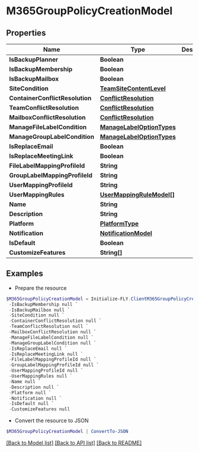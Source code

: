 # M365GroupPolicyCreationModel
## Properties

Name | Type | Description | Notes
------------ | ------------- | ------------- | -------------
**IsBackupPlanner** | **Boolean** |  | [optional] 
**IsBackupMembership** | **Boolean** |  | [optional] 
**IsBackupMailbox** | **Boolean** |  | [optional] 
**SiteCondition** | [**TeamSiteContentLevel**](TeamSiteContentLevel.md) |  | [optional] 
**ContainerConflictResolution** | [**ConflictResolution**](ConflictResolution.md) |  | [optional] 
**TeamConflictResolution** | [**ConflictResolution**](ConflictResolution.md) |  | [optional] 
**MailboxConflictResolution** | [**ConflictResolution**](ConflictResolution.md) |  | [optional] 
**ManageFileLabelCondition** | [**ManageLabelOptionTypes**](ManageLabelOptionTypes.md) |  | [optional] 
**ManageGroupLabelCondition** | [**ManageLabelOptionTypes**](ManageLabelOptionTypes.md) |  | [optional] 
**IsReplaceEmail** | **Boolean** |  | [optional] 
**IsReplaceMeetingLink** | **Boolean** |  | [optional] 
**FileLabelMappingProfileId** | **String** |  | [optional] 
**GroupLabelMappingProfileId** | **String** |  | [optional] 
**UserMappingProfileId** | **String** |  | [optional] 
**UserMappingRules** | [**UserMappingRuleModel[]**](UserMappingRuleModel.md) |  | [optional] 
**Name** | **String** |  | [optional] 
**Description** | **String** |  | [optional] 
**Platform** | [**PlatformType**](PlatformType.md) |  | [optional] 
**Notification** | [**NotificationModel**](NotificationModel.md) |  | [optional] 
**IsDefault** | **Boolean** |  | [optional] 
**CustomizeFeatures** | **String[]** |  | [optional] 

## Examples

- Prepare the resource
```powershell
$M365GroupPolicyCreationModel = Initialize-FLY.ClientM365GroupPolicyCreationModel  -IsBackupPlanner null `
 -IsBackupMembership null `
 -IsBackupMailbox null `
 -SiteCondition null `
 -ContainerConflictResolution null `
 -TeamConflictResolution null `
 -MailboxConflictResolution null `
 -ManageFileLabelCondition null `
 -ManageGroupLabelCondition null `
 -IsReplaceEmail null `
 -IsReplaceMeetingLink null `
 -FileLabelMappingProfileId null `
 -GroupLabelMappingProfileId null `
 -UserMappingProfileId null `
 -UserMappingRules null `
 -Name null `
 -Description null `
 -Platform null `
 -Notification null `
 -IsDefault null `
 -CustomizeFeatures null
```

- Convert the resource to JSON
```powershell
$M365GroupPolicyCreationModel | ConvertTo-JSON
```

[[Back to Model list]](../README.md#documentation-for-models) [[Back to API list]](../README.md#documentation-for-api-endpoints) [[Back to README]](../README.md)

